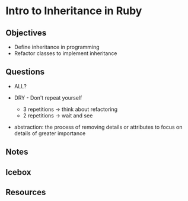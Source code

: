 # Intro to Inheritance in Ruby

## Objectives

- Define inheritance in programming
- Refactor classes to implement inheritance

## Questions

- ALL? 

- DRY - Don't repeat yourself
  - 3 repetitions -> think about refactoring
  - 2 repetitions -> wait and see

- abstraction: the process of removing details or attributes to focus on details of greater importance

## Notes

## Icebox

## Resources